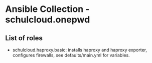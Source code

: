 # Ansible Collection - schulcloud.onepwd

## List of roles
- schulcloud.haproxy.basic: installs haproxy and haproxy exporter, configures firewalls, see defaults/main.yml for variables.
